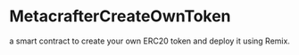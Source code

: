 # MetacrafterCreateOwnToken
a smart contract to create your own ERC20 token and deploy it using Remix.

